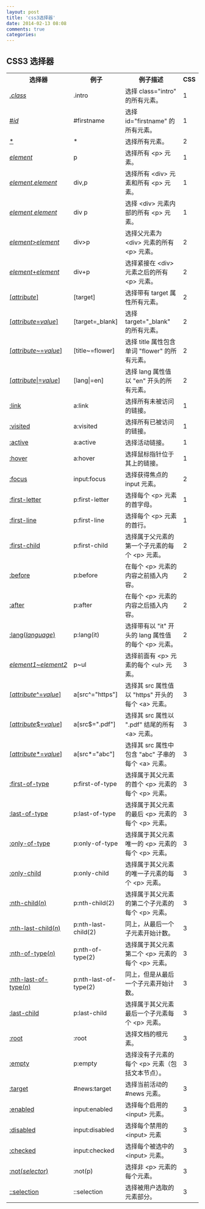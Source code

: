 ```yaml
---
layout: post
title: 'css3选择器'
date: 2014-02-13 08:08
comments: true
categories: 
---
```

<h2>CSS3 选择器</h2>

<table class="table table-hover">
	<tbody>
		<tr>
			<th >选择器</th>
			<th >例子</th>
			<th >例子描述</th>
			<th >CSS</th>
		</tr>
		<tr>
			<td ><a href="http://www.w3school.com.cn/cssref/selector_class.asp">.<em>class</em></a></td>
			<td >.intro</td>
			<td >选择 class=&quot;intro&quot; 的所有元素。</td>
			<td >1</td>
		</tr>
		<tr>
			<td ><a href="http://www.w3school.com.cn/cssref/selector_id.asp">#<em>id</em></a></td>
			<td >#firstname</td>
			<td >选择 id=&quot;firstname&quot; 的所有元素。</td>
			<td >1</td>
		</tr>
		<tr>
			<td ><a href="http://www.w3school.com.cn/cssref/selector_all.asp">*</a></td>
			<td >*</td>
			<td >选择所有元素。</td>
			<td >2</td>
		</tr>
		<tr>
			<td ><a href="http://www.w3school.com.cn/cssref/selector_element.asp"><em>element</em></a></td>
			<td >p</td>
			<td >选择所有 &lt;p&gt; 元素。</td>
			<td >1</td>
		</tr>
		<tr>
			<td ><a href="http://www.w3school.com.cn/cssref/selector_element_comma.asp"><em>element</em>,<em>element</em></a></td>
			<td >div,p</td>
			<td >选择所有 &lt;div&gt; 元素和所有 &lt;p&gt; 元素。</td>
			<td >1</td>
		</tr>
		<tr>
			<td ><a href="http://www.w3school.com.cn/cssref/selector_element_element.asp"><em>element</em>&nbsp;<em>element</em></a></td>
			<td >div p</td>
			<td >选择 &lt;div&gt; 元素内部的所有 &lt;p&gt; 元素。</td>
			<td >1</td>
		</tr>
		<tr>
			<td ><a href="http://www.w3school.com.cn/cssref/selector_element_gt.asp"><em>element</em>&gt;<em>element</em></a></td>
			<td >div&gt;p</td>
			<td >选择父元素为 &lt;div&gt; 元素的所有 &lt;p&gt; 元素。</td>
			<td >2</td>
		</tr>
		<tr>
			<td ><a href="http://www.w3school.com.cn/cssref/selector_element_plus.asp"><em>element</em>+<em>element</em></a></td>
			<td >div+p</td>
			<td >选择紧接在 &lt;div&gt; 元素之后的所有 &lt;p&gt; 元素。</td>
			<td >2</td>
		</tr>
		<tr>
			<td ><a href="http://www.w3school.com.cn/cssref/selector_attribute.asp">[<em>attribute</em>]</a></td>
			<td >[target]</td>
			<td >选择带有 target 属性所有元素。</td>
			<td >2</td>
		</tr>
		<tr>
			<td ><a href="http://www.w3school.com.cn/cssref/selector_attribute_value.asp">[<em>attribute</em>=<em>value</em>]</a></td>
			<td >[target=_blank]</td>
			<td >选择 target=&quot;_blank&quot; 的所有元素。</td>
			<td >2</td>
		</tr>
		<tr>
			<td ><a href="http://www.w3school.com.cn/cssref/selector_attribute_value_contain.asp">[<em>attribute</em>~=<em>value</em>]</a></td>
			<td >[title~=flower]</td>
			<td >选择 title 属性包含单词 &quot;flower&quot; 的所有元素。</td>
			<td >2</td>
		</tr>
		<tr>
			<td ><a href="http://www.w3school.com.cn/cssref/selector_attribute_value_start.asp">[<em>attribute</em>|=<em>value</em>]</a></td>
			<td >[lang|=en]</td>
			<td >选择 lang 属性值以 &quot;en&quot; 开头的所有元素。</td>
			<td >2</td>
		</tr>
		<tr>
			<td ><a href="http://www.w3school.com.cn/cssref/selector_link.asp">:link</a></td>
			<td >a:link</td>
			<td >选择所有未被访问的链接。</td>
			<td >1</td>
		</tr>
		<tr>
			<td ><a href="http://www.w3school.com.cn/cssref/selector_visited.asp">:visited</a></td>
			<td >a:visited</td>
			<td >选择所有已被访问的链接。</td>
			<td >1</td>
		</tr>
		<tr>
			<td ><a href="http://www.w3school.com.cn/cssref/selector_active.asp">:active</a></td>
			<td >a:active</td>
			<td >选择活动链接。</td>
			<td >1</td>
		</tr>
		<tr>
			<td ><a href="http://www.w3school.com.cn/cssref/selector_hover.asp">:hover</a></td>
			<td >a:hover</td>
			<td >选择鼠标指针位于其上的链接。</td>
			<td >1</td>
		</tr>
		<tr>
			<td ><a href="http://www.w3school.com.cn/cssref/selector_focus.asp">:focus</a></td>
			<td >input:focus</td>
			<td >选择获得焦点的 input 元素。</td>
			<td >2</td>
		</tr>
		<tr>
			<td ><a href="http://www.w3school.com.cn/cssref/selector_first-letter.asp">:first-letter</a></td>
			<td >p:first-letter</td>
			<td >选择每个 &lt;p&gt; 元素的首字母。</td>
			<td >1</td>
		</tr>
		<tr>
			<td ><a href="http://www.w3school.com.cn/cssref/selector_first-line.asp">:first-line</a></td>
			<td >p:first-line</td>
			<td >选择每个 &lt;p&gt; 元素的首行。</td>
			<td >1</td>
		</tr>
		<tr>
			<td ><a href="http://www.w3school.com.cn/cssref/selector_first-child.asp">:first-child</a></td>
			<td >p:first-child</td>
			<td >选择属于父元素的第一个子元素的每个 &lt;p&gt; 元素。</td>
			<td >2</td>
		</tr>
		<tr>
			<td ><a href="http://www.w3school.com.cn/cssref/selector_before.asp">:before</a></td>
			<td >p:before</td>
			<td >在每个 &lt;p&gt; 元素的内容之前插入内容。</td>
			<td >2</td>
		</tr>
		<tr>
			<td ><a href="http://www.w3school.com.cn/cssref/selector_after.asp">:after</a></td>
			<td >p:after</td>
			<td >在每个 &lt;p&gt; 元素的内容之后插入内容。</td>
			<td >2</td>
		</tr>
		<tr>
			<td ><a href="http://www.w3school.com.cn/cssref/selector_lang.asp">:lang(<em>language</em>)</a></td>
			<td >p:lang(it)</td>
			<td >选择带有以 &quot;it&quot; 开头的 lang 属性值的每个 &lt;p&gt; 元素。</td>
			<td >2</td>
		</tr>
		<tr>
			<td ><a href="http://www.w3school.com.cn/cssref/selector_gen_sibling.asp"><em>element1</em>~<em>element2</em></a></td>
			<td >p~ul</td>
			<td >选择前面有 &lt;p&gt; 元素的每个 &lt;ul&gt; 元素。</td>
			<td >3</td>
		</tr>
		<tr>
			<td ><a href="http://www.w3school.com.cn/cssref/selector_attr_begin.asp">[<em>attribute</em>^=<em>value</em>]</a></td>
			<td >a[src^=&quot;https&quot;]</td>
			<td >选择其 src 属性值以 &quot;https&quot; 开头的每个 &lt;a&gt; 元素。</td>
			<td >3</td>
		</tr>
		<tr>
			<td ><a href="http://www.w3school.com.cn/cssref/selector_attr_end.asp">[<em>attribute</em>$=<em>value</em>]</a></td>
			<td >a[src$=&quot;.pdf&quot;]</td>
			<td >选择其 src 属性以 &quot;.pdf&quot; 结尾的所有 &lt;a&gt; 元素。</td>
			<td >3</td>
		</tr>
		<tr>
			<td ><a href="http://www.w3school.com.cn/cssref/selector_attr_contain.asp">[<em>attribute</em>*=<em>value</em>]</a></td>
			<td >a[src*=&quot;abc&quot;]</td>
			<td >选择其 src 属性中包含 &quot;abc&quot; 子串的每个 &lt;a&gt; 元素。</td>
			<td >3</td>
		</tr>
		<tr>
			<td ><a href="http://www.w3school.com.cn/cssref/selector_first-of-type.asp">:first-of-type</a></td>
			<td >p:first-of-type</td>
			<td >选择属于其父元素的首个 &lt;p&gt; 元素的每个 &lt;p&gt; 元素。</td>
			<td >3</td>
		</tr>
		<tr>
			<td ><a href="http://www.w3school.com.cn/cssref/selector_last-of-type.asp">:last-of-type</a></td>
			<td >p:last-of-type</td>
			<td >选择属于其父元素的最后 &lt;p&gt; 元素的每个 &lt;p&gt; 元素。</td>
			<td >3</td>
		</tr>
		<tr>
			<td ><a href="http://www.w3school.com.cn/cssref/selector_only-of-type.asp">:only-of-type</a></td>
			<td >p:only-of-type</td>
			<td >选择属于其父元素唯一的 &lt;p&gt; 元素的每个 &lt;p&gt; 元素。</td>
			<td >3</td>
		</tr>
		<tr>
			<td ><a href="http://www.w3school.com.cn/cssref/selector_only-child.asp">:only-child</a></td>
			<td >p:only-child</td>
			<td >选择属于其父元素的唯一子元素的每个 &lt;p&gt; 元素。</td>
			<td >3</td>
		</tr>
		<tr>
			<td ><a href="http://www.w3school.com.cn/cssref/selector_nth-child.asp">:nth-child(<em>n</em>)</a></td>
			<td >p:nth-child(2)</td>
			<td >选择属于其父元素的第二个子元素的每个 &lt;p&gt; 元素。</td>
			<td >3</td>
		</tr>
		<tr>
			<td ><a href="http://www.w3school.com.cn/cssref/selector_nth-last-child.asp">:nth-last-child(<em>n</em>)</a></td>
			<td >p:nth-last-child(2)</td>
			<td >同上，从最后一个子元素开始计数。</td>
			<td >3</td>
		</tr>
		<tr>
			<td ><a href="http://www.w3school.com.cn/cssref/selector_nth-of-type.asp">:nth-of-type(<em>n</em>)</a></td>
			<td >p:nth-of-type(2)</td>
			<td >选择属于其父元素第二个 &lt;p&gt; 元素的每个 &lt;p&gt; 元素。</td>
			<td >3</td>
		</tr>
		<tr>
			<td ><a href="http://www.w3school.com.cn/cssref/selector_nth-last-of-type.asp">:nth-last-of-type(<em>n</em>)</a></td>
			<td >p:nth-last-of-type(2)</td>
			<td >同上，但是从最后一个子元素开始计数。</td>
			<td >3</td>
		</tr>
		<tr>
			<td ><a href="http://www.w3school.com.cn/cssref/selector_last-child.asp">:last-child</a></td>
			<td >p:last-child</td>
			<td >选择属于其父元素最后一个子元素每个 &lt;p&gt; 元素。</td>
			<td >3</td>
		</tr>
		<tr>
			<td ><a href="http://www.w3school.com.cn/cssref/selector_root.asp">:root</a></td>
			<td >:root</td>
			<td >选择文档的根元素。</td>
			<td >3</td>
		</tr>
		<tr>
			<td ><a href="http://www.w3school.com.cn/cssref/selector_empty.asp">:empty</a></td>
			<td >p:empty</td>
			<td >选择没有子元素的每个 &lt;p&gt; 元素（包括文本节点）。</td>
			<td >3</td>
		</tr>
		<tr>
			<td ><a href="http://www.w3school.com.cn/cssref/selector_target.asp">:target</a></td>
			<td >#news:target</td>
			<td >选择当前活动的 #news 元素。</td>
			<td >3</td>
		</tr>
		<tr>
			<td ><a href="http://www.w3school.com.cn/cssref/selector_enabled.asp">:enabled</a></td>
			<td >input:enabled</td>
			<td >选择每个启用的 &lt;input&gt; 元素。</td>
			<td >3</td>
		</tr>
		<tr>
			<td ><a href="http://www.w3school.com.cn/cssref/selector_disabled.asp">:disabled</a></td>
			<td >input:disabled</td>
			<td >选择每个禁用的 &lt;input&gt; 元素</td>
			<td >3</td>
		</tr>
		<tr>
			<td ><a href="http://www.w3school.com.cn/cssref/selector_checked.asp">:checked</a></td>
			<td >input:checked</td>
			<td >选择每个被选中的 &lt;input&gt; 元素。</td>
			<td >3</td>
		</tr>
		<tr>
			<td ><a href="http://www.w3school.com.cn/cssref/selector_not.asp">:not(<em>selector</em>)</a></td>
			<td >:not(p)</td>
			<td >选择非 &lt;p&gt; 元素的每个元素。</td>
			<td >3</td>
		</tr>
		<tr>
			<td ><a href="http://www.w3school.com.cn/cssref/selector_selection.asp">::selection</a></td>
			<td >::selection</td>
			<td >选择被用户选取的元素部分。</td>
			<td >3</td>
		</tr>
	</tbody>
</table>
